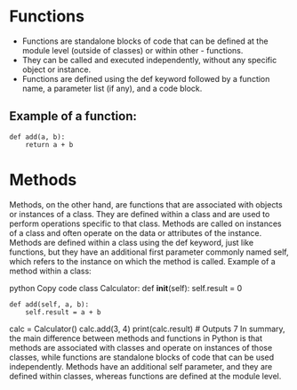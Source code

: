 # Functions

- Functions are standalone blocks of code that can be defined at the module level (outside of classes) or within other - functions.
- They can be called and executed independently, without any specific object or instance.
- Functions are defined using the def keyword followed by a function name, a parameter list (if any), and a code block.
## Example of a function:
```
def add(a, b):
    return a + b
```
    
# Methods

Methods, on the other hand, are functions that are associated with objects or instances of a class. They are defined within a class and are used to perform operations specific to that class.
Methods are called on instances of a class and often operate on the data or attributes of the instance.
Methods are defined within a class using the def keyword, just like functions, but they have an additional first parameter commonly named self, which refers to the instance on which the method is called.
Example of a method within a class:

python
Copy code
class Calculator:
    def __init__(self):
        self.result = 0

    def add(self, a, b):
        self.result = a + b

calc = Calculator()
calc.add(3, 4)
print(calc.result)  # Outputs 7
In summary, the main difference between methods and functions in Python is that methods are associated with classes and operate on instances of those classes, while functions are standalone blocks of code that can be used independently. Methods have an additional self parameter, and they are defined within classes, whereas functions are defined at the module level.